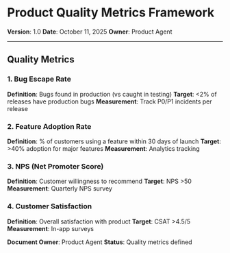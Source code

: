 # Product Quality Metrics Framework

**Version**: 1.0
**Date**: October 11, 2025
**Owner**: Product Agent

---

## Quality Metrics

### 1. Bug Escape Rate

**Definition**: Bugs found in production (vs caught in testing)
**Target**: <2% of releases have production bugs
**Measurement**: Track P0/P1 incidents per release

### 2. Feature Adoption Rate

**Definition**: % of customers using a feature within 30 days of launch
**Target**: >40% adoption for major features
**Measurement**: Analytics tracking

### 3. NPS (Net Promoter Score)

**Definition**: Customer willingness to recommend
**Target**: NPS >50
**Measurement**: Quarterly NPS survey

### 4. Customer Satisfaction

**Definition**: Overall satisfaction with product
**Target**: CSAT >4.5/5
**Measurement**: In-app surveys

**Document Owner**: Product Agent
**Status**: Quality metrics defined
